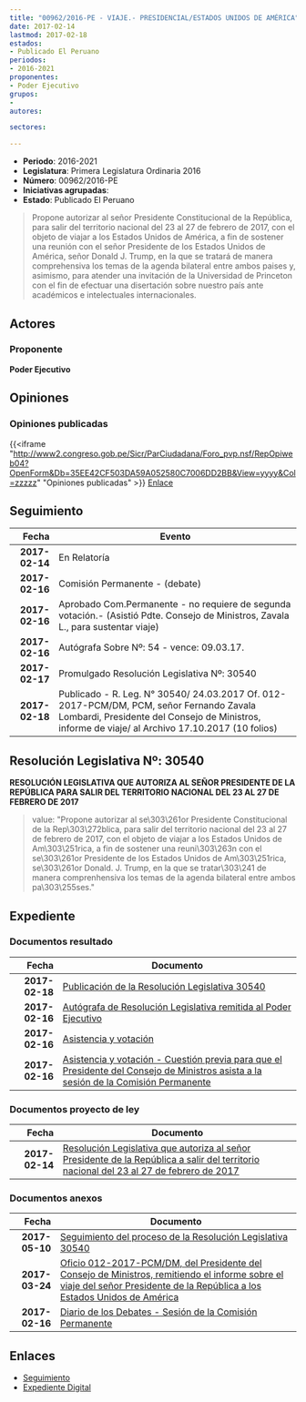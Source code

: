 ```yaml
---
title: "00962/2016-PE - VIAJE.- PRESIDENCIAL/ESTADOS UNIDOS DE AMÉRICA"
date: 2017-02-14
lastmod: 2017-02-18
estados:
- Publicado El Peruano
periodos:
- 2016-2021
proponentes:
- Poder Ejecutivo
grupos:
- 
autores:

sectores:

---
```

- **Periodo**: 2016-2021
- **Legislatura**: Primera Legislatura Ordinaria 2016
- **Número**: 00962/2016-PE
- **Iniciativas agrupadas**: 
- **Estado**: Publicado El Peruano

> Propone autorizar al señor Presidente Constitucional de la República, para salir del territorio nacional del 23 al 27 de febrero de 2017, con el objeto de viajar a los Estados Unidos de América, a fin de sostener una reunión con el señor Presidente de los Estados Unidos de América, señor Donald J. Trump, en la que se tratará de manera comprehensiva los temas de la agenda bilateral entre ambos paises y, asimismo, para atender una invitación de la Universidad de Princeton con el fin de efectuar una disertación sobre nuestro país ante académicos e intelectuales internacionales.


## Actores

### Proponente

**Poder Ejecutivo**

## Opiniones

### Opiniones publicadas

{{<iframe "http://www2.congreso.gob.pe/Sicr/ParCiudadana/Foro_pvp.nsf/RepOpiweb04?OpenForm&Db=35EE42CF503DA59A052580C7006DD2BB&View=yyyy&Col=zzzzz" "Opiniones publicadas" >}}
[Enlace](http://www2.congreso.gob.pe/Sicr/ParCiudadana/Foro_pvp.nsf/RepOpiweb04?OpenForm&Db=35EE42CF503DA59A052580C7006DD2BB&View=yyyy&Col=zzzzz)


## Seguimiento

| Fecha | Evento |
|------:|--------|
| **2017-02-14** | En Relatoría |
| **2017-02-16** | Comisión Permanente - (debate) |
| **2017-02-16** | Aprobado Com.Permanente - no requiere de segunda votación.- (Asistió Pdte. Consejo de Ministros, Zavala L., para sustentar viaje) |
| **2017-02-16** | Autógrafa Sobre Nº: 54 - vence: 09.03.17. |
| **2017-02-17** | Promulgado Resolución Legislativa Nº: 30540 |
| **2017-02-18** | Publicado - R. Leg. N° 30540/ 24.03.2017 Of. 012-2017-PCM/DM, PCM, señor Fernando Zavala Lombardi, Presidente del Consejo de Ministros, informe de viaje/ al Archivo 17.10.2017 (10 folios) |

## Resolución Legislativa Nº: 30540

**RESOLUCIÓN LEGISLATIVA QUE AUTORIZA AL SEÑOR PRESIDENTE DE LA REPÚBLICA PARA SALIR DEL TERRITORIO NACIONAL DEL 23 AL 27 DE FEBRERO DE 2017**

> value: "Propone autorizar al se\303\261or Presidente Constitucional de la Rep\303\272blica, para salir del territorio nacional del 23 al 27 de febrero de 2017, con el objeto de viajar a los Estados Unidos de Am\303\251rica, a fin de sostener una reuni\303\263n con el se\303\261or Presidente de los Estados Unidos de Am\303\251rica, se\303\261or Donald. J. Trump, en la que se tratar\303\241 de manera comprenhensiva los temas de la agenda bilateral entre ambos pa\303\255ses."


## Expediente

### Documentos resultado

| Fecha | Documento |
|------:|-----------|
| **2017-02-18** | [Publicación de la Resolución Legislativa 30540](http://www.leyes.congreso.gob.pe/Documentos/2016_2021/ADLP/Normas_Legales/30540-RLG.pdf) |
| **2017-02-16** | [Autógrafa de Resolución Legislativa remitida al Poder Ejecutivo](http://www.leyes.congreso.gob.pe/Documentos/2016_2021/Autografas/Resolucion_Legislativa_del_Congreso/AU0096220170216.pdf) |
| **2017-02-16** | [Asistencia y votación](http://www.leyes.congreso.gob.pe/Documentos/2016_2021/Asistencia_y_Votacion/Proyectos_de_Ley/AVCP0096220170216.pdf) |
| **2017-02-16** | [Asistencia y votación - Cuestión previa para que el Presidente del Consejo de Ministros asista a la sesión de la Comisión Permanente](http://www.leyes.congreso.gob.pe/Documentos/2016_2021/Asistencia_y_Votacion/Proyectos_de_Ley/AVCP0096220170216..pdf) |

### Documentos proyecto de ley

| Fecha | Documento |
|------:|-----------|
| **2017-02-14** | [Resolución Legislativa que autoriza al señor Presidente de la República a salir del territorio nacional del 23 al 27 de febrero de 2017](http://www.leyes.congreso.gob.pe/Documentos/2016_2021/Proyectos_de_Ley_y_de_Resoluciones_Legislativas/PL0095520170214.pdf) |

### Documentos anexos

| Fecha | Documento |
|------:|-----------|
| **2017-05-10** | [Seguimiento del proceso de la Resolución Legislativa 30540](http://www.leyes.congreso.gob.pe/Documentos/2016_2021/Seguimiento_de_Proyectos_de_Ley/00962PL20170510.pdf) |
| **2017-03-24** | [Oficio 012-2017-PCM/DM, del Presidente del Consejo de Ministros, remitiendo el informe sobre el viaje del señor Presidente de la República a los Estados Unidos de América](http://www.leyes.congreso.gob.pe/Documentos/2016_2021/Oficios/Poder_Ejecutivo/OFICIO-012-2017-PCM-DM..pdf) |
| **2017-02-16** | [Diario de los Debates - Sesión de la Comisión Permanente](http://www2.congreso.gob.pe/Sicr/DiarioDebates/Publicad.nsf/SesionesPleno/05256D6E0073DFE9052580C90070FF4F/$FILE/PER-2016-9.pdf) |

## Enlaces

- [Seguimiento](http://www2.congreso.gob.pe/Sicr/TraDocEstProc/CLProLey2016.nsf/f7fff46988ca05b1052578e100829cc7/1a2e225e29d58652052580c7006da54c?OpenDocument)
- [Expediente Digital](http://www2.congreso.gob.pe/Sicr/TraDocEstProc/Expvirt_2011.nsf/visbusqptramdoc1621/00962?opendocument)

